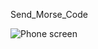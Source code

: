 Send_Morse_Code

![Phone screen](https://github.com/KamilSuchanek95/send_morse_code/blob/master/udany_10hz_co_5ąty.jpg)

